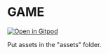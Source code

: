 # GAME

[![Open in Gitpod](https://gitpod.io/button/open-in-gitpod.svg)](https://gitpod.io/#https://github.com/ThreeVeil939527/GAME)

Put assets in the "assets" folder.

